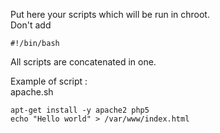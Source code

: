 Put here your scripts which will be run in chroot.  
Don't add  
```
#!/bin/bash
```
All scripts are concatenated in one.  

Example of script :  
apache.sh
```
apt-get install -y apache2 php5
echo "Hello world" > /var/www/index.html
```
